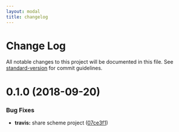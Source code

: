 ```yaml
---
layout: modal
title: changelog
---
```

# Change Log

All notable changes to this project will be documented in this file. See [standard-version](https://github.com/conventional-changelog/standard-version) for commit guidelines.

<a name="0.1.0"></a>
# 0.1.0 (2018-09-20)


### Bug Fixes

* **travis:** share scheme project ([07ce3f1](https://github.com/flyve-mdm/ios-mdm-dashboard/commit/07ce3f1))
